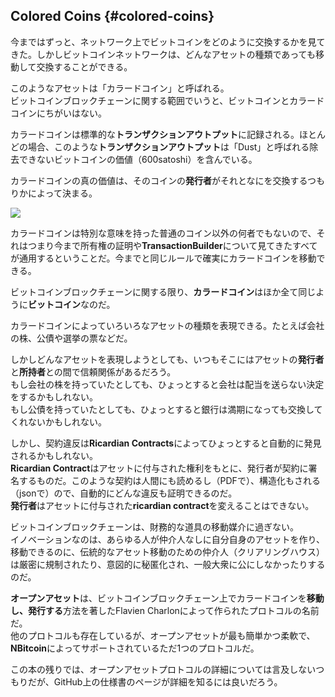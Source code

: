 ## Colored Coins {#colored-coins}

今まではずっと、ネットワーク上でビットコインをどのように交換するかを見てきた。しかしビットコインネットワークは、どんなアセットの種類であっても移動して交換することができる。

このようなアセットは「カラードコイン」と呼ばれる。  
ビットコインブロックチェーンに関する範囲でいうと、ビットコインとカラードコインにちがいはない。

カラードコインは標準的な**トランザクションアウトプット**に記録される。ほとんどの場合、このような**トランザクションアウトプット**は「Dust」と呼ばれる除去できないビットコインの価値（600satoshi）を含んでいる。

カラードコインの真の価値は、そのコインの**発行者**がそれとなにを交換するつもりかによって決まる。

![](../assets/ColoredCoin.png)

カラードコインは特別な意味を持った普通のコイン以外の何者でもないので、それはつまり今まで所有権の証明や**TransactionBuilder**について見てきたすべてが通用するということだ。今までと同じルールで確実にカラードコインを移動できる。

ビットコインブロックチェーンに関する限り、**カラードコイン**はほか全て同じように**ビットコイン**なのだ。

カラードコインによっていろいろなアセットの種類を表現できる。たとえば会社の株、公債や選挙の票などだ。

しかしどんなアセットを表現しようとしても、いつもそこにはアセットの**発行者**と**所持者**との間で信頼関係があるだろう。  
もし会社の株を持っていたとしても、ひょっとすると会社は配当を送らない決定をするかもしれない。  
もし公債を持っていたとしても、ひょっとすると銀行は満期になっても交換してくれないかもしれない。

しかし、契約違反は**Ricardian Contracts**によってひょっとすると自動的に発見されるかもしれない。  
**Ricardian Contract**はアセットに付与された権利をもとに、発行者が契約に署名するものだ。このような契約は人間にも読めるし（PDFで）、構造化もされる（jsonで）ので、自動的にどんな違反も証明できるのだ。  
**発行者**はアセットに付与された**ricardian contract**を変えることはできない。

ビットコインブロックチェーンは、財務的な道具の移動媒介に過ぎない。  
イノベーションなのは、あらゆる人が仲介人なしに自分自身のアセットを作り、移動できるのに、伝統的なアセット移動のための仲介人（クリアリングハウス）は厳密に規制されたり、意図的に秘匿化され、一般大衆に公にしなかったりするのだ。

**オープンアセット**は、ビットコインブロックチェーン上でカラードコインを**移動し、発行する**方法を著したFlavien Charlonによって作られたプロトコルの名前だ。  
他のプロトコルも存在しているが、オープンアセットが最も簡単かつ柔軟で、**NBitcoin**によってサポートされているただ1つのプロトコルだ。

この本の残りでは、オープンアセットプロトコルの詳細については言及しないつもりだが、GitHub上の仕様書のページが詳細を知るには良いだろう。

